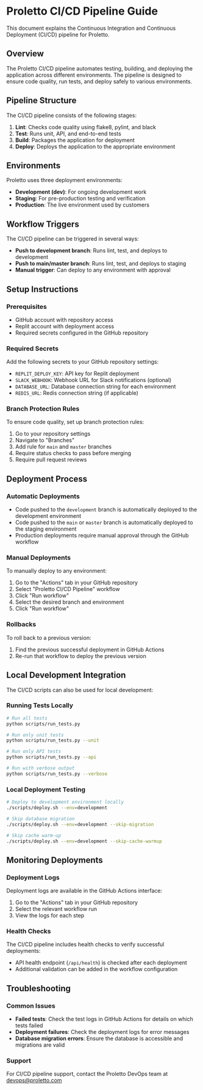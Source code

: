 # Proletto CI/CD Pipeline Guide

This document explains the Continuous Integration and Continuous Deployment (CI/CD) pipeline for Proletto.

## Overview

The Proletto CI/CD pipeline automates testing, building, and deploying the application across different environments. The pipeline is designed to ensure code quality, run tests, and deploy safely to various environments.

## Pipeline Structure

The CI/CD pipeline consists of the following stages:

1. **Lint**: Checks code quality using flake8, pylint, and black
2. **Test**: Runs unit, API, and end-to-end tests
3. **Build**: Packages the application for deployment
4. **Deploy**: Deploys the application to the appropriate environment

## Environments

Proletto uses three deployment environments:

- **Development (dev)**: For ongoing development work
- **Staging**: For pre-production testing and verification
- **Production**: The live environment used by customers

## Workflow Triggers

The CI/CD pipeline can be triggered in several ways:

- **Push to development branch**: Runs lint, test, and deploys to development
- **Push to main/master branch**: Runs lint, test, and deploys to staging
- **Manual trigger**: Can deploy to any environment with approval

## Setup Instructions

### Prerequisites

- GitHub account with repository access
- Replit account with deployment access
- Required secrets configured in the GitHub repository

### Required Secrets

Add the following secrets to your GitHub repository settings:

- `REPLIT_DEPLOY_KEY`: API key for Replit deployment
- `SLACK_WEBHOOK`: Webhook URL for Slack notifications (optional)
- `DATABASE_URL`: Database connection string for each environment
- `REDIS_URL`: Redis connection string (if applicable)

### Branch Protection Rules

To ensure code quality, set up branch protection rules:

1. Go to your repository settings
2. Navigate to "Branches"
3. Add rule for `main` and `master` branches
4. Require status checks to pass before merging
5. Require pull request reviews

## Deployment Process

### Automatic Deployments

- Code pushed to the `development` branch is automatically deployed to the development environment
- Code pushed to the `main` or `master` branch is automatically deployed to the staging environment
- Production deployments require manual approval through the GitHub workflow

### Manual Deployments

To manually deploy to any environment:

1. Go to the "Actions" tab in your GitHub repository
2. Select "Proletto CI/CD Pipeline" workflow
3. Click "Run workflow"
4. Select the desired branch and environment
5. Click "Run workflow"

### Rollbacks

To roll back to a previous version:

1. Find the previous successful deployment in GitHub Actions
2. Re-run that workflow to deploy the previous version

## Local Development Integration

The CI/CD scripts can also be used for local development:

### Running Tests Locally

```bash
# Run all tests
python scripts/run_tests.py

# Run only unit tests
python scripts/run_tests.py --unit

# Run only API tests
python scripts/run_tests.py --api

# Run with verbose output
python scripts/run_tests.py --verbose
```

### Local Deployment Testing

```bash
# Deploy to development environment locally
./scripts/deploy.sh --env=development

# Skip database migration
./scripts/deploy.sh --env=development --skip-migration

# Skip cache warm-up
./scripts/deploy.sh --env=development --skip-cache-warmup
```

## Monitoring Deployments

### Deployment Logs

Deployment logs are available in the GitHub Actions interface:

1. Go to the "Actions" tab in your GitHub repository
2. Select the relevant workflow run
3. View the logs for each step

### Health Checks

The CI/CD pipeline includes health checks to verify successful deployments:

- API health endpoint (`/api/health`) is checked after each deployment
- Additional validation can be added in the workflow configuration

## Troubleshooting

### Common Issues

- **Failed tests**: Check the test logs in GitHub Actions for details on which tests failed
- **Deployment failures**: Check the deployment logs for error messages
- **Database migration errors**: Ensure the database is accessible and migrations are valid

### Support

For CI/CD pipeline support, contact the Proletto DevOps team at devops@proletto.com